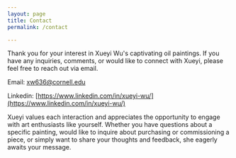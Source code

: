 ```yaml
---
layout: page
title: Contact
permalink: /contact

---
```


Thank you for your interest in Xueyi Wu's captivating oil paintings. If you have any inquiries, comments, or would like to connect with Xueyi, please feel free to reach out via email.

Email: [xw636@cornell.edu](xw636@cornell.edu)

Linkedin: [https://www.linkedin.com/in/xueyi-wu/](https://www.linkedin.com/in/xueyi-wu/)

Xueyi values each interaction and appreciates the opportunity to engage with art enthusiasts like yourself. Whether you have questions about a specific painting, would like to inquire about purchasing or commissioning a piece, or simply want to share your thoughts and feedback, she eagerly awaits your message.
